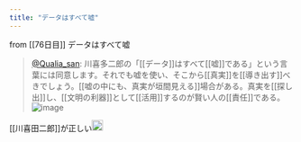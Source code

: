```yaml
---
title: "データはすべて嘘"
---
```


from [[76日目]]
データはすべて嘘
> [@Qualia_san](https://twitter.com/Qualia_san/status/1631369068124192769?s=20): 川喜多二郎の「[[データ]]はすべて[[嘘]]である」という言葉には同意します。それでも嘘を使い、そこから[[真実]]を[[導き出す]]べきでしょう。[[嘘の中にも、真実が垣間見える]]場合がある。真実を[[探し出]]し、[[文明の利器]]として[[活用]]するのが賢い人の[[責任]]である。
> ![image](https://pbs.twimg.com/media/FqPJdAQaEAAi4kr.png)

[[川喜田二郎]]が正しい<img src='https://scrapbox.io/api/pages/qualia-san/nishio/icon' alt='nishio.icon' height="19.5"/>
